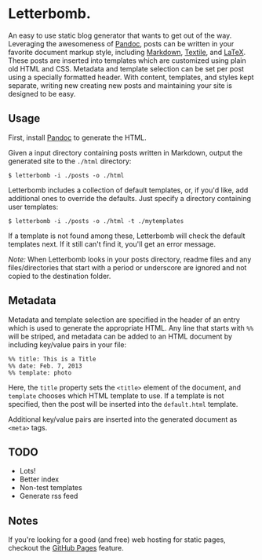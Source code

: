 # Letterbomb.

An easy to use static blog generator that wants to get out
of the way. Leveraging the awesomeness of
[Pandoc](http://johnmacfarlane.net/pandoc/README.html),
posts can be written in your favorite document markup style,
including [Markdown](http://daringfireball.net/projects/markdown/syntax),
[Textile](http://redcloth.org/textile), and [LaTeX](http://www.latex-project.org/).
These posts are inserted into templates which are customized
using plain old HTML and CSS. Metadata and template
selection can be set per post using a specially formatted
header. With content, templates, and styles kept separate,
writing new creating new posts and maintaining your site is
designed to be easy.

## Usage

First, install [Pandoc](http://johnmacfarlane.net/pandoc/)
to generate the HTML.

Given a input directory containing posts written in
Markdown, output the generated site to the `./html` directory:

~~~
$ letterbomb -i ./posts -o ./html
~~~

Letterbomb includes a collection of default templates, or,
if you'd like, add additional ones to override the
defaults. Just specify a directory containing user
templates:

~~~
$ letterbomb -i ./posts -o ./html -t ./mytemplates
~~~

If a template is not found among these, Letterbomb will
check the default templates next. If it still can't find it,
you'll get an error message.

*Note:* When Letterbomb looks in your posts directory, readme
files and any files/directories that start with a period or
underscore are ignored and not copied to the destination folder.

## Metadata

Metadata and template selection are specified in the header
of an entry which is used to generate the appropriate
HTML. Any line that starts with `%%` will be striped, and
metadata can be added to an HTML document by including
key/value pairs in your file:

~~~
%% title: This is a Title
%% date: Feb. 7, 2013
%% template: photo
~~~

Here, the `title` property sets the `<title>` element of
the document, and `template` chooses which HTML template to
use. If a template is not specified, then the post will be
inserted into the `default.html` template.

Additional key/value pairs are inserted into the generated
document as `<meta>` tags.

## TODO

* Lots!
* Better index
* Non-test templates
* Generate rss feed

## Notes

If you're looking for a good (and free) web hosting for
static pages, checkout the
[GitHub Pages](http://pages.github.com/) feature.

